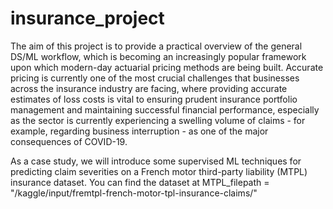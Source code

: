 # insurance_project

The aim of this project is to provide a practical overview of the general DS/ML workflow, which is becoming an increasingly popular framework upon which modern-day actuarial pricing methods are being built. Accurate pricing is currently one of the most crucial challenges that businesses across the insurance industry are facing, where providing accurate estimates of loss costs is vital to ensuring prudent insurance portfolio management and maintaining successful financial performance, especially as the sector is currently experiencing a swelling volume of claims - for example, regarding business interruption - as one of the major consequences of COVID-19.

As a case study, we will introduce some supervised ML techniques for predicting claim severities on a French motor third-party liability (MTPL) insurance dataset.
 You can find the dataset at MTPL_filepath = "/kaggle/input/fremtpl-french-motor-tpl-insurance-claims/"
